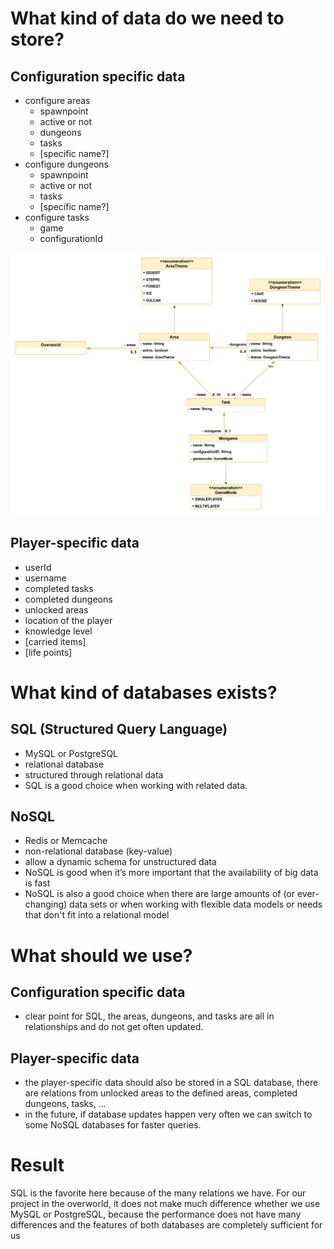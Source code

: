 # What kind of data do we need to store?
## Configuration specific data
- configure areas
   - spawnpoint 
   - active or not
   - dungeons
   - tasks 
   - [specific name?]
- configure dungeons 
   - spawnpoint 
   - active or not
   - tasks
   - [specific name?]
- configure tasks
   - game
   - configurationId
    
![Overworld Class Diagram](class-diagram/overworld-class-diagram.png)

## Player-specific data
- userId
- username
- completed tasks
- completed dungeons
- unlocked areas
- location of the player
- knowledge level
- [carried items]
- [life points] 

# What kind of databases exists?
## SQL (Structured Query Language)
- MySQL or PostgreSQL
- relational database
- structured through relational data
- SQL is a good choice when working with related data.

## NoSQL
- Redis or Memcache
- non-relational database (key-value)
- allow a dynamic schema for unstructured data
- NoSQL is good when it’s more important that the availability of big data is fast
- NoSQL is also a good choice when there are large amounts of (or ever-changing) data sets or when working with flexible data models or needs that don't fit into a relational model

# What should we use?
## Configuration specific data
- clear point for SQL, the areas, dungeons, and tasks are all in relationships and do not get often updated.

## Player-specific data
- the player-specific data should also be stored in a SQL database, there are relations from unlocked areas to the defined areas, completed dungeons, tasks, ...
- in the future, if database updates happen very often we can switch to some NoSQL databases for faster queries.

# Result

SQL is the favorite here because of the many relations we have. For our project in the overworld, it does not make much difference whether we use MySQL or PostgreSQL, because the performance does not have many differences and the features of both databases are completely sufficient for us